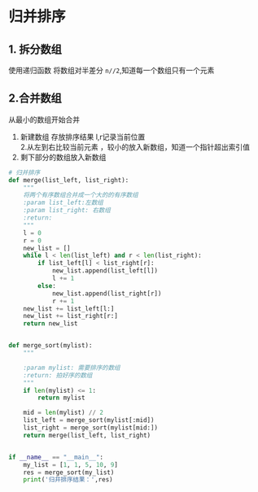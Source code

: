 # 归并排序

## 1. 拆分数组

使用递归函数 将数组对半差分 `n//2`,知道每一个数组只有一个元素

## 2.合并数组

从最小的数组开始合并

1. 新建数组 存放排序结果
l,r记录当前位置  
2.从左到右比较当前元素 ，较小的放入新数组，知道一个指针超出索引值  
3. 剩下部分的数组放入新数组

```python
# 归并排序
def merge(list_left, list_right):
    """
    将两个有序数组合并成一个大的的有序数组
    :param list_left:左数组
    :param list_right: 右数组
    :return:
    """
    l = 0
    r = 0
    new_list = []
    while l < len(list_left) and r < len(list_right):
        if list_left[l] < list_right[r]:
            new_list.append(list_left[l])
            l += 1
        else:
            new_list.append(list_right[r])
            r += 1
    new_list += list_left[l:]
    new_list += list_right[r:]
    return new_list


def merge_sort(mylist):
    """

    :param mylist: 需要排序的数组
    :return: 拍好序的数组
    """
    if len(mylist) <= 1:
        return mylist

    mid = len(mylist) // 2
    list_left = merge_sort(mylist[:mid])
    list_right = merge_sort(mylist[mid:])
    return merge(list_left, list_right)


if __name__ == "__main__":
    my_list = [1, 1, 5, 10, 9]
    res = merge_sort(my_list)
    print('归并排序结果：',res)

```
